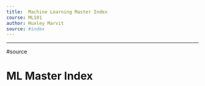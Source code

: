 ```yaml
---
title: 	Machine Learning Master Index 
course: ML101 
author: Huxley Marvit
source: #index
---
```


---

#source 


# ML Master Index 

